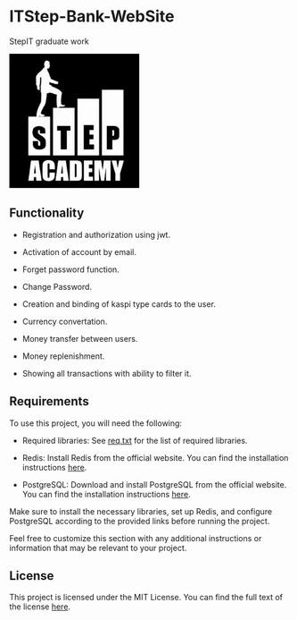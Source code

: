 # ITStep-Bank-WebSite
StepIT graduate work

<img src="https://github.com/anigilyatornayapushka/ITStep-Bank-WebSite/raw/main/tools/stepitlogo.png">

## Functionality

- Registration and authorization using jwt.

- Activation of account by email.

- Forget password function.

- Change Password.

- Creation and binding of kaspi type cards to the user.

- Currency convertation.

- Money transfer between users.

- Money replenishment.

- Showing all transactions with ability to filter it.

## Requirements

To use this project, you will need the following:

- Required libraries: See [req.txt](tools/requirements/req.txt) for the list of required libraries.

- Redis: Install Redis from the official website. You can find the installation instructions [here](https://redis.io/docs/getting-started/installation/).

- PostgreSQL: Download and install PostgreSQL from the official website. You can find the installation instructions [here](https://www.postgresql.org/download/).

Make sure to install the necessary libraries, set up Redis, and configure PostgreSQL according to the provided links before running the project.

Feel free to customize this section with any additional instructions or information that may be relevant to your project.

## License

This project is licensed under the MIT License. You can find the full text of the license [here](LICENSE).
